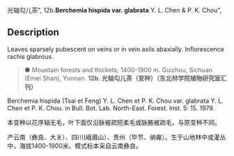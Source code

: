 光轴勾儿茶",
12b.**Berchemia hispida var. glabrata** Y. L. Chen & P. K. Chou",

## Description
Leaves sparsely pubescent on veins or in vein axils abaxially. Inflorescence rachis glabrous.

> ●  Mountain forests and thickets; 1400-1900 m. Guizhou, Sichuan (Emei Shan), Yunnan.
**12b. 光轴勾儿茶（变种）（东北林学院植物研究室汇刊）**

Berchemia hispida (Tsai et Feng) Y. L. Chen et P. K. Chou var. glabrata Y. L. Chen et P. K. Chou. in Bull. Bot. Lab. North-East. Forest. Inst. 5: 15. 1979.

本变种以花序轴无毛，叶下面仅沿脉被疏短柔毛或脉腋被疏毛，与原变种不同。

产云南（彝良、大关）、四川(峨眉山）、贵州（毕节、纳雍）。生于山地林中或灌丛中，海拔1400-1900米。模式标本采自云南彝良。
